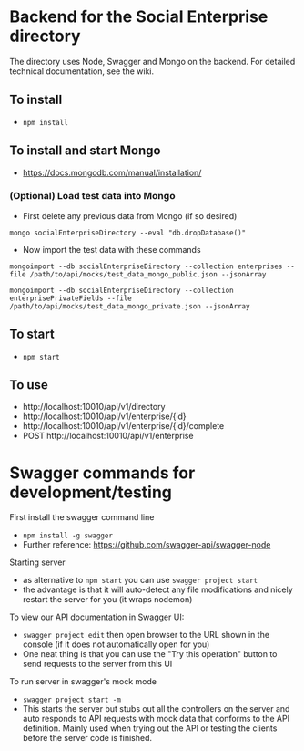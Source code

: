 # Backend for the Social Enterprise directory

The directory uses Node, Swagger and Mongo on the backend.
For detailed technical documentation, see the wiki.

## To install
* `npm install`

## To install and start Mongo
* https://docs.mongodb.com/manual/installation/

### (Optional) Load test data into Mongo
* First delete any previous data from Mongo (if so desired)

 `mongo socialEnterpriseDirectory --eval "db.dropDatabase()"`
* Now import the test data with these commands

 `mongoimport --db socialEnterpriseDirectory --collection enterprises --file /path/to/api/mocks/test_data_mongo_public.json --jsonArray`

 `mongoimport --db socialEnterpriseDirectory --collection enterprisePrivateFields --file /path/to/api/mocks/test_data_mongo_private.json --jsonArray`

## To start
* `npm start`

## To use
* http://localhost:10010/api/v1/directory
* http://localhost:10010/api/v1/enterprise/{id}
* http://localhost:10010/api/v1/enterprise/{id}/complete
* POST http://localhost:10010/api/v1/enterprise



# Swagger commands for development/testing
First install the swagger command line
* `npm install -g swagger`
* Further reference: https://github.com/swagger-api/swagger-node

Starting server
* as alternative to `npm start` you can use `swagger project start`
* the advantage is that it will auto-detect any file modifications and nicely restart the server for you (it wraps nodemon)

To view our API documentation in Swagger UI:
* `swagger project edit` then open browser to the URL shown in the console (if it does not automatically open for you)
* One neat thing is that you can use the "Try this operation" button to send requests to the server from this UI

To run server in swagger's mock mode
* `swagger project start -m`
* This starts the server but stubs out all the controllers on the server and auto responds to API requests with mock data that conforms to the API definition. Mainly used when trying out the API or testing the clients before the server code is finished.
